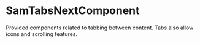 # SamTabsNextComponent

Provided components related to tabbing between content. Tabs also allow icons and scrolling features.